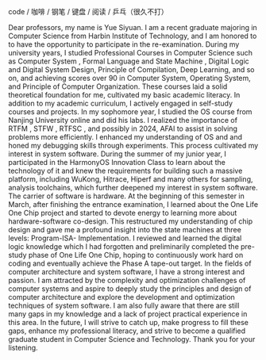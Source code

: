 code / 咖啡 / 钢笔 / 键盘 / 阅读 / 乒乓（很久不打）


Dear professors, my name is Yue Siyuan.  I am a recent graduate majoring in Computer Science from Harbin Institute of Technology, and I am honored to to have the opportunity to participate in the re-examination.
During my university years, I studied Professional  Courses in Computer Science such as  Computer System , Formal Language and State Machine , Digital Logic and Digital System Design, Principle of Compilation, Deep Learning, and so on, and achieving scores  over 90 in Computer System, Operating System, and Principle of Computer Organization. These courses  laid a solid theoretical foundation for me, cultivated my basic academic literacy.
In addition to my academic curriculum, I actively engaged in self-study courses and projects. In my sophomore year, I studied the OS course from Nanjing University online and did his labs. I realized the importance of RTFM , STFW , RTFSC , and possibly in 2024, AFAI to assist in solving problems more efficiently. I enhanced my understanding of OS and and honed my debugging skills through experiments. This process cultivated my interest in system software. During the summer of my junior year, I participated in the HarmonyOS Innovation Class to learn about the technology of it and knew the requirements for building such a massive platform, including WuKong, Hitrace, Hiperf and many others  for sampling, analysis toolchains, which further deepened my interest in system software.
The carrier of software is hardware. At the beginning of this semester in March, after finishing the entrance examination, I learned about the One Life One Chip project and started to devote energy to learning more about hardware-software co-design. This restructured my understanding of chip design and gave me a profound insight into the state machines at three levels: Program-ISA- Implementation. I reviewed and learned the digital logic knowledge which I had forgotten and preliminarily completed the pre-study phase of One Life One Chip, hoping to continuously work hard on coding and eventually achieve the Phase A tape-out target.
In the fields of computer architecture and system software, I have a strong interest and passion. I am attracted by the complexity and optimization challenges of computer systems and aspire to deeply study the principles and design of computer architecture and explore the development and optimization techniques of system software.
I am also fully aware that there are still many gaps in my knowledge and a lack of project practical experience in this area. In the future, I will strive to catch up, make progress to fill these gaps, enhance my professional literacy, and strive to become a qualified graduate student in Computer Science and Technology.
Thank you for your listening.